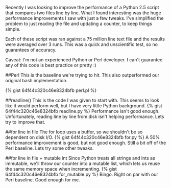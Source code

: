 ---
---

Recently I was looking to improve the performance of a Python 2.5 script that compares two files line by line. What I found interesting was the huge performance improvements I saw with just a few tweaks. I've simplified the problem to just reading the file and updating a counter, to keep things simple.</p>
Each of these script was ran against a 75 million line text file and the results were averaged over 3 runs. This was a quick and unscientific test, so no guarantees of accuracy.

Caveat: I'm not an experienced Python or Perl developer. I can't guarantee any of this code is best practice or pretty :)

##Perl
This is the baseline we're trying to hit. This also outperformed our original bash implementation.

{% gist 64f44c320c46e8324bfb perl.pl %}

##readline()
This is the code I was given to start with. This seems to look like it would perform well, but I have very little Python background.
{% gist 64f44c320c46e8324bfb readline.py %}
Performance isn't good enough. Unfortunately, reading line by line from disk isn't helping performance. Lets try to improve that.

##for line in file
The for loop uses a buffer, so we shouldn't be so dependent on disk I/O.
{% gist 64f44c320c46e8324bfb for.py %}
A 50% performance improvement is good, but not good enough. Still a bit off of the Perl baseline. Lets try some other tweaks.

##for line in file + mutable int
Since Python treats all strings and ints as immutable, we'll throw our counter into a mutable list, which lets us reuse the same memory space when incrementing.
{% gist 64f44c320c46e8324bfb for_mutable.py %}
Bingo. Right on par with our Perl baseline. Good enough for me.
